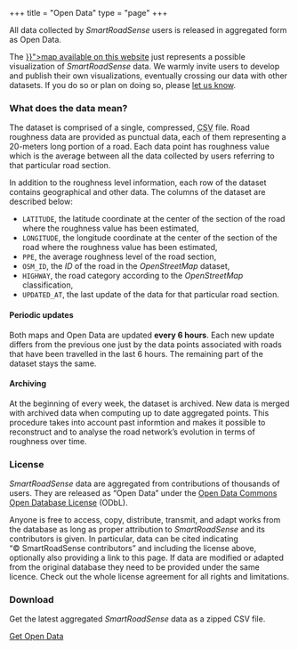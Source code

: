 +++
title = "Open Data"
type = "page"
+++

<div class="row">
<div class="col-md-8">

<p class="lead">All data collected by <i>SmartRoadSense</i> users is released in aggregated form as Open Data.</p>

<p>The <a href="{{< langRef "data/map" >}}">map available on this website</a> just represents a possible visualization of <i>SmartRoadSense</i> data.
We warmly invite users to develop and publish their own visualizations, eventually crossing our data with other datasets.
If you do so or plan on doing so, please <a href="mailto:info@smartroadsense.it">let us know</a>.</p>

<h3>What does the data mean?</h3>

<p>The dataset is comprised of a single, compressed, <abbr title="Comma Separated Values">CSV</abbr> file.
Road roughness data are provided as punctual data, each of them representing a 20-meters long portion of a road.
Each data point has roughness value which is the average between all the data collected by users referring to that particular road section.</p>

<p>In addition to the roughness level information, each row of the dataset contains geographical and other data.
The columns of the dataset are described below:</p>

<ul>
<li><code>LATITUDE</code>, the latitude coordinate at the center of the section of the road where the roughness value has been estimated,</li>
<li><code>LONGITUDE</code>, the longitude coordinate at the center of the section of the road where the roughness value has been estimated,</li>
<li><code>PPE</code>, the average roughness level of the road section,</li>
<li><code>OSM_ID</code>, the <i>ID</i> of the road in the <i>OpenStreetMap</i> dataset,</li>
<li><code>HIGHWAY</code>, the road category according to the <i>OpenStreetMap</i> classification,</li>
<li><code>UPDATED_AT</code>, the last update of the data for that particular road section.</li>
</ul>

<h4>Periodic updates</h4>

<p>Both maps and Open Data are updated <b>every 6&nbsp;hours</b>.
Each new update differs from the previous one just by the data points associated with roads that have been travelled in the last 6 hours.
The remaining part of the dataset stays the same.</p>

<h4>Archiving</h4>

<p>At the beginning of every week, the dataset is archived.
New data is merged with archived data when computing up to date aggregated points.
This procedure takes into account past informtion and makes it possible to reconstruct and to analyse the road network’s evolution in terms of roughness over time.</p>

<h3>License</h3>

<p><i>SmartRoadSense</i> data are aggregated from contributions of thousands of users.
They are released as “Open Data” under the <a href="http://opendatacommons.org/licenses/odbl/">Open Data Commons Open Database License</a>&nbsp;(ODbL).</p>

<p>Anyone is free to access, copy, distribute, transmit, and adapt works from the database as long as proper attribution to <i>SmartRoadSense</i> and its contributors is given.
In particular, data can be cited indicating “&copy;&nbsp;SmartRoadSense&nbsp;contributors” and including the license above, optionally also providing a link to this page.
If data are modified or adapted from the original database they need to be provided under the same licence.
Check out the whole license agreement for all rights and limitations.</p>

</div>
<div class="col-md-4 ">

<h3>Download</h3>

<p>Get the latest aggregated <i>SmartRoadSense</i> data as a zipped CSV&nbsp;file.</p>

<p class="text-center"><a href="/open_data.zip" class="btn btn-primary">Get Open Data</a></p>

</div>
</div>
